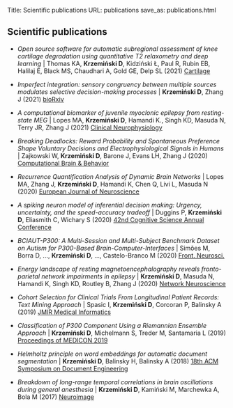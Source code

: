 Title: Scientific publications
URL: publications
save_as: publications.html

## <i class="fas fa-atom"></i> Scientific publications

- *Open source software for automatic subregional assessment of knee cartilage degradation using quantitative T2 relaxometry and deep learning* | Thomas KA, **Krzemiński D**, Kidziński Ł, Paul R, Rubin EB, Halilaj E, Black MS, Chaudhari A, Gold GE, Delp SL (2021) <a href="https://journals.sagepub.com/doi/10.1177/19476035211042406" target="_blank">Cartilage</a>

- *Imperfect integration: sensory congruency between multiple sources modulates selective decision-making processes* | **Krzemiński D**, Zhang J (2021) <a href="https://www.biorxiv.org/content/10.1101/2021.03.14.435307v1" target="_blank">bioRxiv</a>

- *A computational biomarker of juvenile myoclonic epilepsy from resting-state MEG* | Lopes MA, **Krzemiński D**, Hamandi K., Singh KD, Masuda N, Terry JR, Zhang J (2021) <a href="https://doi.org/10.1101/2020.05.18.20102681" target="_blank">Clinical Neurophysiology</a>

- *Breaking Deadlocks: Reward Probability and Spontaneous Preference Shape Voluntary Decisions and Electrophysiological Signals in Humans* | 
Zajkowski W, **Krzemiński D**, Barone J, Evans LH, Zhang J (2020) 
<a href="https://link.springer.com/article/10.1007/s42113-020-00096-6" target="_blank">Computational Brain & Behavior</a>

- *Recurrence Quantification Analysis of Dynamic Brain Networks* | 
Lopes MA, Zhang J, **Krzemiński D**, Hamandi K, Chen Q, Livi L, Masuda N (2020) 
<a href="https://onlinelibrary.wiley.com/doi/full/10.1111/ejn.14960" target="_blank">European Journal of Neuroscience</a>

- *A spiking neuron model of inferential decision making: Urgency, uncertainty, and the speed-accuracy tradeoff* | Duggins P, **Krzemiński D**, Eliasmith C, Wichary S (2020) <a href="http://compneuro.uwaterloo.ca/files/publications/duggins.2020.pdf" target="_blank">42nd Cognitive Science Annual Conference</a> 

- *BCIAUT-P300: A Multi-Session and Multi-Subject Benchmark Dataset on Autism for P300-Based Brain-Computer-Interfaces* | Simões M, Borra D, ..., **Krzemiński D**,  ..., Castelo-Branco M (2020) 
<a href="https://www.frontiersin.org/articles/10.3389/fnins.2020.568104/full" target="_blank">Front. Neurosci.</a>

- *Energy landscape of resting magnetoencephalography reveals fronto-parietal network impairments in epilepsy* | 
**Krzemiński D**, Masuda N, Hamandi K, Singh KD, Routley B, Zhang J (2020) 
<a href="https://www.mitpressjournals.org/doi/abs/10.1162/netn_a_00125" target="_blank">Network Neuroscience</a>

- *Cohort Selection for Clinical Trials From Longitudinal Patient Records: Text Mining Approach* | 
Spasic I, **Krzemiński D**, Corcoran P, Balinsky A (2019) 
<a href="https://medinform.jmir.org/2019/4/e15980/" target="_blank">JMIR Medical Informatics</a>

- *Classification of P300 Component Using a Riemannian Ensemble Approach* | 
**Krzemiński D**, Michelmann S, Treder M, Santamaria L (2019) 
<a href="https://link.springer.com/chapter/10.1007/978-3-030-31635-8_229" target="_blank">Proceedings of MEDICON 2019</a>

- *Helmholtz principle on word embeddings for automatic document segmentation* | 
**Krzemiński D**, Balinsky H, Balinsky A (2018) 
<a href="https://dl.acm.org/doi/abs/10.1145/3209280.3229103" target="_blank">18th ACM Symposium on Document Engineering</a>

- *Breakdown of long-range temporal correlations in brain oscillations during general anesthesia* | **Krzemiński D**, Kamiński M, Marchewka A, Bola M (2017) 
<a href="https://www.sciencedirect.com/science/article/pii/S1053811917306158" target="_blank">Neuroimage</a>